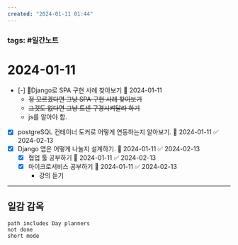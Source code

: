 ```yaml
---
created: "2024-01-11 01:44"
---
```


### tags: #일간노트
  
# 2024-01-11  
- [-] Django로 SPA 구현 사례 찾아보기 📅 2024-01-11 
	- ~~정 모르겠다면 그냥 SPA 구현 사례 찾아보기~~
	- ~~그것도 없다면 그냥 트센 구경시켜달라 하기~~
	- js를 알아야 함.
- [x] postgreSQL 컨테이너 도커로 어떻게 연동하는지 알아보기. 📅 2024-01-11 ✅ 2024-02-13
- [x] Django 앱은 어떻게 나눌지 설계하기. 📅 2024-01-11 ✅ 2024-02-13
	- [x] 협업 툴 공부하기 📅 2024-01-11 ✅ 2024-02-13
	- [x] 마이크로서비스 공부하기 📅 2024-01-11 ✅ 2024-02-13
		- 강의 듣기

---  
## 일감 감옥  
```tasks  
path includes Day planners
not done  
short mode  
```